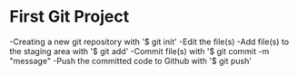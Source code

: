 # First Git Project

-Creating a new git repository with '$ git init'
-Edit the file(s)
-Add file(s) to the staging area with '$ git add'
-Commit file(s) with '$ git commit -m "message"
-Push the committed code to Github with '$ git push'